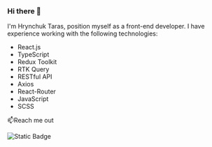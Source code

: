 ### Hi there 👋
I'm Hrynchuk Taras, position myself as a front-end developer. I have experience working with the following technologies:
- React.js
- TypeScript
- Redux Toolkit
- RTK Query
- RESTful API
- Axios
- React-Router
- JavaScript
- SCSS

📫Reach me out

![Static Badge](https://img.shields.io/badge/LinkedIn-433?style=flat&logo=LinkedIn&logoColor=%23fff&labelColor=%230A66C2&color=%230A66C2&link=https%3A%2F%2Fwww.linkedin.com%2Fin%2Fhrynchukt)



